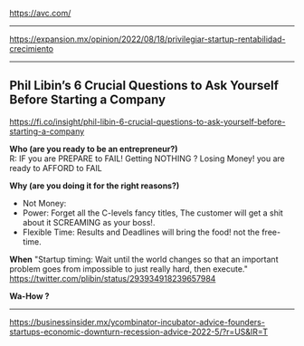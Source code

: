 https://avc.com/

---

https://expansion.mx/opinion/2022/08/18/privilegiar-startup-rentabilidad-crecimiento

--- 

## Phil Libin’s 6 Crucial Questions to Ask Yourself Before Starting a Company 
https://fi.co/insight/phil-libin-6-crucial-questions-to-ask-yourself-before-starting-a-company

**Who (are you ready to be an entrepreneur?)**
<br>
R: IF you are PREPARE to FAIL! Getting NOTHING ? Losing Money! you are ready to AFFORD to FAIL

**Why (are you doing it for the right reasons?)**
* Not Money: 
* Power: Forget all the C-levels fancy titles, The customer will get a shit about it SCREAMING as your boss!.
* Flexible Time: Results and Deadlines will bring the food! not the free-time.

**When**
"Startup timing: Wait until the world changes so that an important problem goes from impossible to just really hard, then execute."
https://twitter.com/plibin/status/293934918239657984

**Wa-How ?** 


---

https://businessinsider.mx/ycombinator-incubator-advice-founders-startups-economic-downturn-recession-advice-2022-5/?r=US&IR=T
